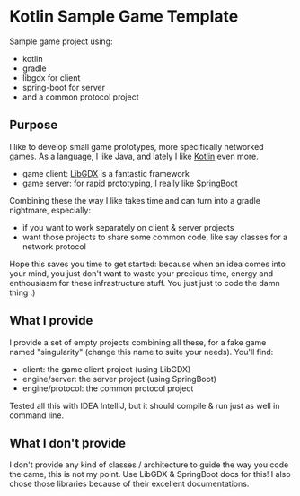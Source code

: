 # Kotlin Sample Game Template
Sample game project using:
* kotlin
* gradle
* libgdx for client
* spring-boot for server
* and a common protocol project

## Purpose
I like to develop small game prototypes, more specifically networked games. As a language, I like Java, and lately I like [Kotlin](https://kotlinlang.org) even more.
* game client: [LibGDX](https://libgdx.badlogicgames.com) is a fantastic framework
* game server: for rapid prototyping, I really like [SpringBoot](https://projects.spring.io/spring-boot)

Combining these the way I like takes time and can turn into a gradle nightmare, especially:
* if you want to work separately on client & server projects
* want those projects to share some common code, like say classes for a network protocol

Hope this saves you time to get started: because when an idea comes into your mind, you just don't want to waste your precious time, energy and enthousiasm for these infrastructure stuff. You just just to code the damn thing :)

## What I provide

I provide a set of empty projects combining all these, for a fake game named "singularity" (change this name to suite your needs). You'll find:
* client: the game client project (using LibGDX)
* engine/server: the server project (using SpringBoot)
* engine/protocol: the common protocol project

Tested all this with IDEA IntelliJ, but it should compile & run just as well in command line.

## What I don't provide

I don't provide any kind of classes / architecture to guide the way you code the came, this is not my point. Use LibGDX & SpringBoot docs for this! I also chose those libraries because of their excellent documentations.
